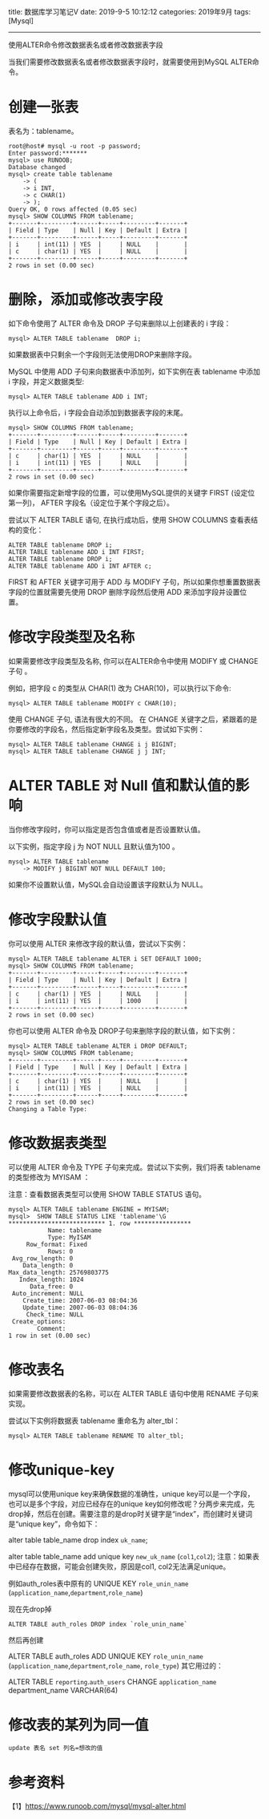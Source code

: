 title: 数据库学习笔记V
date: 2019-9-5 10:12:12
categories: 2019年9月
tags: [Mysql]

---

使用ALTER命令修改数据表名或者修改数据表字段


<!-- more -->

当我们需要修改数据表名或者修改数据表字段时，就需要使用到MySQL ALTER命令。

# 创建一张表

表名为：tablename。

    root@host# mysql -u root -p password;
    Enter password:*******
    mysql> use RUNOOB;
    Database changed
    mysql> create table tablename
        -> (
        -> i INT,
        -> c CHAR(1)
        -> );
    Query OK, 0 rows affected (0.05 sec)
    mysql> SHOW COLUMNS FROM tablename;
    +-------+---------+------+-----+---------+-------+
    | Field | Type    | Null | Key | Default | Extra |
    +-------+---------+------+-----+---------+-------+
    | i     | int(11) | YES  |     | NULL    |       |
    | c     | char(1) | YES  |     | NULL    |       |
    +-------+---------+------+-----+---------+-------+
    2 rows in set (0.00 sec)
# 删除，添加或修改表字段
如下命令使用了 ALTER 命令及 DROP 子句来删除以上创建表的 i 字段：

    mysql> ALTER TABLE tablename  DROP i;
如果数据表中只剩余一个字段则无法使用DROP来删除字段。

MySQL 中使用 ADD 子句来向数据表中添加列，如下实例在表 tablename 中添加 i 字段，并定义数据类型:

    mysql> ALTER TABLE tablename ADD i INT;
执行以上命令后，i 字段会自动添加到数据表字段的末尾。

    mysql> SHOW COLUMNS FROM tablename;
    +-------+---------+------+-----+---------+-------+
    | Field | Type    | Null | Key | Default | Extra |
    +-------+---------+------+-----+---------+-------+
    | c     | char(1) | YES  |     | NULL    |       |
    | i     | int(11) | YES  |     | NULL    |       |
    +-------+---------+------+-----+---------+-------+
    2 rows in set (0.00 sec)
如果你需要指定新增字段的位置，可以使用MySQL提供的关键字 FIRST (设定位第一列)， AFTER 字段名（设定位于某个字段之后）。

尝试以下 ALTER TABLE 语句, 在执行成功后，使用 SHOW COLUMNS 查看表结构的变化：

    ALTER TABLE tablename DROP i;
    ALTER TABLE tablename ADD i INT FIRST;
    ALTER TABLE tablename DROP i;
    ALTER TABLE tablename ADD i INT AFTER c;
FIRST 和 AFTER 关键字可用于 ADD 与 MODIFY 子句，所以如果你想重置数据表字段的位置就需要先使用 DROP 删除字段然后使用 ADD 来添加字段并设置位置。

# 修改字段类型及名称
如果需要修改字段类型及名称, 你可以在ALTER命令中使用 MODIFY 或 CHANGE 子句 。

例如，把字段 c 的类型从 CHAR(1) 改为 CHAR(10)，可以执行以下命令:

    mysql> ALTER TABLE tablename MODIFY c CHAR(10);
使用 CHANGE 子句, 语法有很大的不同。 在 CHANGE 关键字之后，紧跟着的是你要修改的字段名，然后指定新字段名及类型。尝试如下实例：

    mysql> ALTER TABLE tablename CHANGE i j BIGINT;
    mysql> ALTER TABLE tablename CHANGE j j INT;
# ALTER TABLE 对 Null 值和默认值的影响
当你修改字段时，你可以指定是否包含值或者是否设置默认值。

以下实例，指定字段 j 为 NOT NULL 且默认值为100 。

    mysql> ALTER TABLE tablename
        -> MODIFY j BIGINT NOT NULL DEFAULT 100;
如果你不设置默认值，MySQL会自动设置该字段默认为 NULL。

# 修改字段默认值
你可以使用 ALTER 来修改字段的默认值，尝试以下实例：

    mysql> ALTER TABLE tablename ALTER i SET DEFAULT 1000;
    mysql> SHOW COLUMNS FROM tablename;
    +-------+---------+------+-----+---------+-------+
    | Field | Type    | Null | Key | Default | Extra |
    +-------+---------+------+-----+---------+-------+
    | c     | char(1) | YES  |     | NULL    |       |
    | i     | int(11) | YES  |     | 1000    |       |
    +-------+---------+------+-----+---------+-------+
    2 rows in set (0.00 sec)
你也可以使用 ALTER 命令及 DROP子句来删除字段的默认值，如下实例：

    mysql> ALTER TABLE tablename ALTER i DROP DEFAULT;
    mysql> SHOW COLUMNS FROM tablename;
    +-------+---------+------+-----+---------+-------+
    | Field | Type    | Null | Key | Default | Extra |
    +-------+---------+------+-----+---------+-------+
    | c     | char(1) | YES  |     | NULL    |       |
    | i     | int(11) | YES  |     | NULL    |       |
    +-------+---------+------+-----+---------+-------+
    2 rows in set (0.00 sec)
    Changing a Table Type:
# 修改数据表类型

可以使用 ALTER 命令及 TYPE 子句来完成。尝试以下实例，我们将表 tablename 的类型修改为 MYISAM ：

注意：查看数据表类型可以使用 SHOW TABLE STATUS 语句。

    mysql> ALTER TABLE tablename ENGINE = MYISAM;
    mysql>  SHOW TABLE STATUS LIKE 'tablename'\G
    *************************** 1. row ****************
               Name: tablename
               Type: MyISAM
         Row_format: Fixed
               Rows: 0
     Avg_row_length: 0
        Data_length: 0
    Max_data_length: 25769803775
       Index_length: 1024
          Data_free: 0
     Auto_increment: NULL
        Create_time: 2007-06-03 08:04:36
        Update_time: 2007-06-03 08:04:36
         Check_time: NULL
     Create_options:
            Comment:
    1 row in set (0.00 sec)
# 修改表名
如果需要修改数据表的名称，可以在 ALTER TABLE 语句中使用 RENAME 子句来实现。

尝试以下实例将数据表 tablename 重命名为 alter_tbl：

    mysql> ALTER TABLE tablename RENAME TO alter_tbl;

# 修改unique-key

mysql可以使用unique key来确保数据的准确性，unique key可以是一个字段，也可以是多个字段，对应已经存在的unique key如何修改呢？分两步来完成，先drop掉，然后在创建。需要注意的是drop时关键字是“index”，而创建时关键词是“unique key”，命令如下：

alter table table_name drop index `uk_name`;

alter table table_name add unique key `new_uk_name` (`col1`,`col2`);
注意：如果表中已经存在数据，可能会创建失败，原因是col1, col2无法满足unique。

例如auth_roles表中原有的
    UNIQUE KEY `role_unin_name` (`application_name`,`department`,`role_name`)

现在先drop掉

    ALTER TABLE auth_roles DROP index `role_unin_name`

然后再创建

  ALTER TABLE auth_roles ADD UNIQUE KEY `role_unin_name` (`application_name`,`department`,`role_name`,
  `role_type`)
其它用过的：

  ALTER TABLE
      `reporting`.`auth_users` CHANGE `application_name` department_name VARCHAR(64)

# 修改表的某列为同一值

    update 表名 set 列名=想改的值
# 参考资料
【1】https://www.runoob.com/mysql/mysql-alter.html
